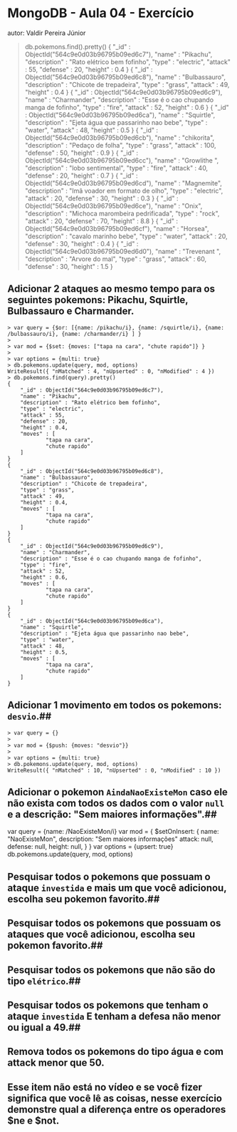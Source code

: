 # MongoDB - Aula 04 - Exercício
autor: Valdir Pereira Júnior

> db.pokemons.find().pretty()
{
        "_id" : ObjectId("564c9e0d03b96795b09ed6c7"),
        "name" : "Pikachu",
        "description" : "Rato elétrico bem fofinho",
        "type" : "electric",
        "attack" : 55,
        "defense" : 20,
        "height" : 0.4
}
{
        "_id" : ObjectId("564c9e0d03b96795b09ed6c8"),
        "name" : "Bulbassauro",
        "description" : "Chicote de trepadeira",
        "type" : "grass",
        "attack" : 49,
        "height" : 0.4
}
{
        "_id" : ObjectId("564c9e0d03b96795b09ed6c9"),
        "name" : "Charmander",
        "description" : "Esse é o cao chupando manga de fofinho",
        "type" : "fire",
        "attack" : 52,
        "height" : 0.6
}
{
        "_id" : ObjectId("564c9e0d03b96795b09ed6ca"),
        "name" : "Squirtle",
        "description" : "Ejeta água que passarinho nao bebe",
        "type" : "water",
        "attack" : 48,
        "height" : 0.5
}
{
        "_id" : ObjectId("564c9e0d03b96795b09ed6cb"),
        "name" : "chikorita",
        "description" : "Pedaço de folha",
        "type" : "grass",
        "attack" : 100,
        "defense" : 50,
        "height" : 0.9
}
{
        "_id" : ObjectId("564c9e0d03b96795b09ed6cc"),
        "name" : "Growlithe ",
        "description" : "lobo sentimental",
        "type" : "fire",
        "attack" : 40,
        "defense" : 20,
        "height" : 0.7
}
{
        "_id" : ObjectId("564c9e0d03b96795b09ed6cd"),
        "name" : "Magnemite",
        "description" : "Imã voador em formato de olho",
        "type" : "electric",
        "attack" : 20,
        "defense" : 30,
        "height" : 0.3
}
{
        "_id" : ObjectId("564c9e0d03b96795b09ed6ce"),
        "name" : "Onix",
        "description" : "Michoca marombeira pedrificada",
        "type" : "rock",
        "attack" : 20,
        "defense" : 70,
        "height" : 8.8
}
{
        "_id" : ObjectId("564c9e0d03b96795b09ed6cf"),
        "name" : "Horsea",
        "description" : "cavalo marinho bebe",
        "type" : "water",
        "attack" : 20,
        "defense" : 30,
        "height" : 0.4
}
{
        "_id" : ObjectId("564c9e0d03b96795b09ed6d0"),
        "name" : "Trevenant ",
        "description" : "Arvore do mal",
        "type" : "grass",
        "attack" : 60,
        "defense" : 30,
        "height" : 1.5
}



## **Adicionar** 2 ataques ao mesmo tempo para os seguintes pokemons: Pikachu, Squirtle, Bulbassauro e Charmander.

	> var query = {$or: [{name: /pikachu/i}, {name: /squirtle/i}, {name: /bulbassauro/i}, {name: /charmander/i} ] }
	>
	> var mod = {$set: {moves: ["tapa na cara", "chute rapido"]} }
	>
	> var options = {multi: true}
	> db.pokemons.update(query, mod, options)
	WriteResult({ "nMatched" : 4, "nUpserted" : 0, "nModified" : 4 })
	> db.pokemons.find(query).pretty()
	{
        "_id" : ObjectId("564c9e0d03b96795b09ed6c7"),
        "name" : "Pikachu",
        "description" : "Rato elétrico bem fofinho",
        "type" : "electric",
        "attack" : 55,
        "defense" : 20,
        "height" : 0.4,
        "moves" : [
                "tapa na cara",
                "chute rapido"
        ]
	}
	{
        "_id" : ObjectId("564c9e0d03b96795b09ed6c8"),
        "name" : "Bulbassauro",
        "description" : "Chicote de trepadeira",
        "type" : "grass",
        "attack" : 49,
        "height" : 0.4,
        "moves" : [
                "tapa na cara",
                "chute rapido"
        ]
	}
	{
        "_id" : ObjectId("564c9e0d03b96795b09ed6c9"),
        "name" : "Charmander",
        "description" : "Esse é o cao chupando manga de fofinho",
        "type" : "fire",
        "attack" : 52,
        "height" : 0.6,
        "moves" : [
                "tapa na cara",
                "chute rapido"
        ]
	}
	{
        "_id" : ObjectId("564c9e0d03b96795b09ed6ca"),
        "name" : "Squirtle",
        "description" : "Ejeta água que passarinho nao bebe",
        "type" : "water",
        "attack" : 48,
        "height" : 0.5,
        "moves" : [
                "tapa na cara",
                "chute rapido"
        ]
	}



## **Adicionar** 1 movimento em todos os pokemons: `desvio`.##

	> var query = {}
	>
	> var mod = {$push: {moves: "desvio"}}
	>
	> var options = {multi: true}
	> db.pokemons.update(query, mod, options)
	WriteResult({ "nMatched" : 10, "nUpserted" : 0, "nModified" : 10 })



## **Adicionar** o pokemon `AindaNaoExisteMon` caso ele não exista com todos os dados com o valor `null` e a descrição: "Sem maiores informações".##

var query = {name: /NaoExisteMon/i}
var mod = {
  $setOnInsert: {
	name: "NaoExisteMon", 
	description: "Sem maiores informações"
	attack: null, 
	defense: null, 
	height: null, 
  }
}
var options = {upsert: true}
db.pokemons.update(query, mod, options)


## Pesquisar todos o pokemons que possuam o ataque `investida` e mais um que você adicionou, escolha seu pokemon favorito.##


## Pesquisar **todos** os pokemons que possuam os ataques que você adicionou, escolha seu pokemon favorito.##


## Pesquisar **todos** os pokemons que não são do tipo `elétrico`.##


## Pesquisar **todos** os pokemons que tenham o ataque `investida` **E** tenham a defesa **não menor ou igual** a 49.##


## Remova **todos** os pokemons do tipo água e com attack menor que 50.


## Esse item não está no vídeo e se você fizer significa que você lê as coisas, nesse exercício demonstre qual a diferença entre os operadores $ne e $not.

